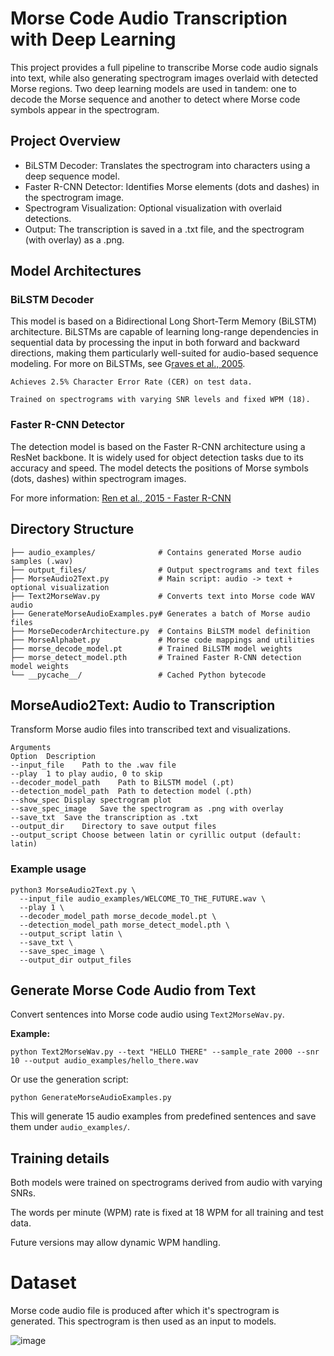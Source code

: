 # Morse Code Audio Transcription with Deep Learning

This project provides a full pipeline to transcribe Morse code audio signals into text, while also generating spectrogram images overlaid with detected Morse regions. Two deep learning models are used in tandem: one to decode the Morse sequence and another to detect where Morse code symbols appear in the spectrogram.

## Project Overview
- BiLSTM Decoder: Translates the spectrogram into characters using a deep sequence model.
- Faster R-CNN Detector: Identifies Morse elements (dots and dashes) in the spectrogram image.
- Spectrogram Visualization: Optional visualization with overlaid detections.
- Output: The transcription is saved in a .txt file, and the spectrogram (with overlay) as a .png.

## Model Architectures
### BiLSTM Decoder
This model is based on a Bidirectional Long Short-Term Memory (BiLSTM) architecture. BiLSTMs are capable of learning long-range dependencies in sequential data by processing the input in both forward and backward directions, making them particularly well-suited for audio-based sequence modeling. For more on BiLSTMs, see G[raves et al., 2005](https://www.cs.toronto.edu/~graves/phd.pdf).

    Achieves 2.5% Character Error Rate (CER) on test data.

    Trained on spectrograms with varying SNR levels and fixed WPM (18).

### Faster R-CNN Detector
The detection model is based on the Faster R-CNN architecture using a ResNet backbone. It is widely used for object detection tasks due to its accuracy and speed. The model detects the positions of Morse symbols (dots, dashes) within spectrogram images.

For more information: [Ren et al., 2015 - Faster R-CNN](https://arxiv.org/abs/1506.01497)

## Directory Structure
```
├── audio_examples/              # Contains generated Morse audio samples (.wav)
├── output_files/                # Output spectrograms and text files
├── MorseAudio2Text.py           # Main script: audio -> text + optional visualization
├── Text2MorseWav.py             # Converts text into Morse code WAV audio
├── GenerateMorseAudioExamples.py# Generates a batch of Morse audio files
├── MorseDecoderArchitecture.py  # Contains BiLSTM model definition
├── MorseAlphabet.py             # Morse code mappings and utilities
├── morse_decode_model.pt        # Trained BiLSTM model weights
├── morse_detect_model.pth       # Trained Faster R-CNN detection model weights
└── __pycache__/                 # Cached Python bytecode
```

## MorseAudio2Text: Audio to Transcription

Transform Morse audio files into transcribed text and visualizations.

```
Arguments
Option	Description
--input_file	Path to the .wav file
--play	1 to play audio, 0 to skip
--decoder_model_path	Path to BiLSTM model (.pt)
--detection_model_path	Path to detection model (.pth)
--show_spec	Display spectrogram plot
--save_spec_image	Save the spectrogram as .png with overlay
--save_txt	Save the transcription as .txt
--output_dir	Directory to save output files
--output_script	Choose between latin or cyrillic output (default: latin)
```

### Example usage
```
python3 MorseAudio2Text.py \
  --input_file audio_examples/WELCOME_TO_THE_FUTURE.wav \
  --play 1 \
  --decoder_model_path morse_decode_model.pt \
  --detection_model_path morse_detect_model.pth \
  --output_script latin \
  --save_txt \
  --save_spec_image \
  --output_dir output_files
```

## Generate Morse Code Audio from Text
Convert sentences into Morse code audio using `Text2MorseWav.py`.

**Example:**
```
python Text2MorseWav.py --text "HELLO THERE" --sample_rate 2000 --snr 10 --output audio_examples/hello_there.wav
```
Or use the generation script:
```
python GenerateMorseAudioExamples.py
```
This will generate 15 audio examples from predefined sentences and save them under `audio_examples/`.

## Training details
Both models were trained on spectrograms derived from audio with varying SNRs.

The words per minute (WPM) rate is fixed at 18 WPM for all training and test data.

Future versions may allow dynamic WPM handling.

# Dataset

Morse code audio file is produced after which it's spectrogram is generated.
This spectrogram is then used as an input to models.

![image](https://github.com/user-attachments/assets/22fd50f7-2735-47f0-8570-9f8a9540b0bf)
